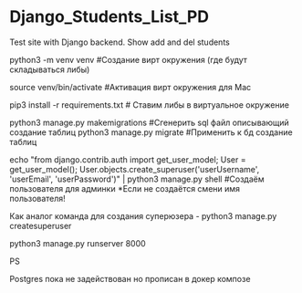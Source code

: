 # Django_Students_List_PD     
Test site with Django backend. Show add and del students

python3 -m venv venv #Создание вирт окружения (где будут складываться либы)

source venv/bin/activate  #Активация вирт окружения для Mac

pip3 install -r requirements.txt # Cтавим либы в виртуальное окружение

python3 manage.py makemigrations #Сгенерить sql файл описывающий создание таблиц
python3 manage.py migrate #Применить к бд создание таблиц



echo "from django.contrib.auth import get_user_model; User = get_user_model(); User.objects.create_superuser('userUsername', 'userEmail', 'userPassword')" | python3 manage.py shell #Создаём пользователя для админки *Если не создаётся смени имя пользователя!

Как аналог команда для создания суперюзера - python3 manage.py createsuperuser


python3 manage.py runserver 8000


PS

Postgres пока не задействован но прописан в докер композе
